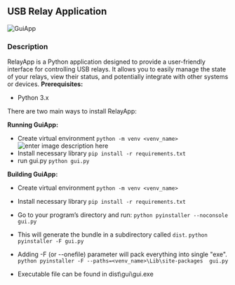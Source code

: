 
## USB Relay Application
![GuiApp](https://i.imgur.com/pDwbruV.png)
### Description

RelayApp is a Python application designed to provide a user-friendly interface for controlling USB relays. It allows you to easily manage the state of your relays, view their status, and potentially integrate with other systems or devices.
**Prerequisites:**

-   Python 3.x 

There are two main ways to install RelayApp:

**Running GuiApp:** 
 - Create virtual environment `python -m venv <venv_name>`![enter image description here](https://imgur.com/rmleTFB)
 - Install necessary library `pip install -r requirements.txt`
 - run gui.py `python gui.py`

**Building GuiApp:** 

 - Create virtual environment `python -m venv <venv_name>`
 - Install necessary library `pip install -r requirements.txt`

- Go to your program’s directory and run:
`python pyinstaller --noconsole gui.py`

- This will generate the bundle in a subdirectory called `dist`.
 `python pyinstaller -F gui.py`

- Adding -F (or --onefile) parameter will pack everything into single "exe".
`python pyinstaller -F --paths=<venv_name>\Lib\site-packages  gui.py`
- Executable file can be found in dist\gui\gui.exe

